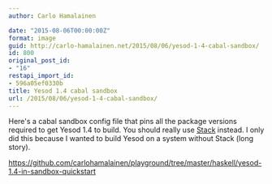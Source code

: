 ```yaml
---
author: Carlo Hamalainen

date: "2015-08-06T00:00:00Z"
format: image
guid: http://carlo-hamalainen.net/2015/08/06/yesod-1-4-cabal-sandbox/
id: 800
original_post_id:
- "16"
restapi_import_id:
- 596a05ef0330b
title: Yesod 1.4 cabal sandbox
url: /2015/08/06/yesod-1-4-cabal-sandbox/
---
```

Here's a cabal sandbox config file that pins all the package versions required to get Yesod 1.4 to build. You should really use [Stack](https://github.com/commercialhaskell/stack#readme) instead. I only did this because I wanted to build Yesod on a system without Stack (long story). 

<https://github.com/carlohamalainen/playground/tree/master/haskell/yesod-1.4-in-sandbox-quickstart>